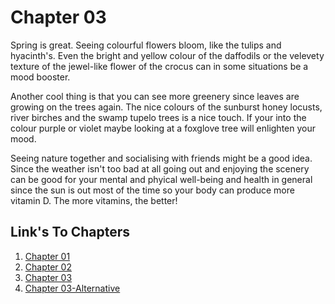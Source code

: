 # Chapter 03

Spring is great. Seeing colourful flowers bloom, like the tulips and hyacinth's. Even the bright and yellow colour of the daffodils or the velevety texture of the jewel-like flower of the crocus can in some situations be a mood booster.

Another cool thing is that you can see more greenery since leaves are growing on the trees again.
The nice colours of the sunburst honey locusts, river birches and the swamp tupelo trees is a nice touch.
If your into the colour purple or violet maybe looking at a foxglove tree will enlighten your mood.

Seeing nature together and socialising with friends might be a good idea. Since the weather isn't too bad at all 
going out and enjoying the scenery can be good for your mental and phyical well-being and health in general since the sun is out most of the time so your body can produce more vitamin D. The more vitamins, the better!



## Link's To Chapters
1. [Chapter 01](Chapter01.md)
2. [Chapter 02](Chapter02.md)
3. [Chapter 03](Chapter03.md)
4. [Chapter 03-Alternative](Chapter03_Alt.md)

